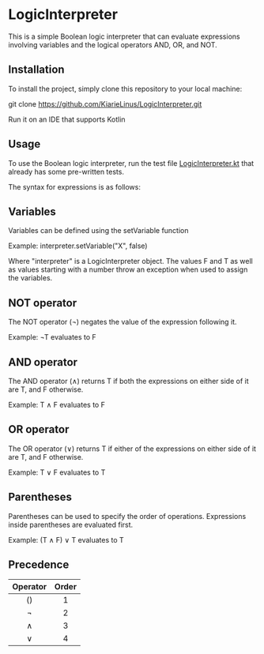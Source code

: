 # LogicInterpreter
This is a simple Boolean logic interpreter that can evaluate expressions involving variables and the logical operators AND, OR, and NOT.

## Installation
To install the project, simply clone this repository to your local machine:

git clone https://github.com/KiarieLinus/LogicInterpreter.git

Run it on an IDE that supports Kotlin

## Usage
To use the Boolean logic interpreter, run the test file [LogicInterpreter.kt](https://github.com/KiarieLinus/LogicInterpreter/blob/master/src/test/kotlin/LogicInterpreter.kt) that already has some pre-written tests.

The syntax for expressions is as follows:

## Variables
Variables can be defined using the setVariable function

Example: interpreter.setVariable("X", false)

Where "interpreter" is a LogicInterpreter object. The values F and T as well as values starting with a number throw an exception when used to assign the variables.

## NOT operator
The NOT operator (¬) negates the value of the expression following it.

Example: ¬T evaluates to F

## AND operator
The AND operator (∧) returns T if both the expressions on either side of it are T, and F otherwise.

Example: T ∧ F evaluates to F

## OR operator
The OR operator (∨) returns T if either of the expressions on either side of it are T, and F otherwise.

Example: T ∨ F evaluates to T

## Parentheses
Parentheses can be used to specify the order of operations. Expressions inside parentheses are evaluated first.

Example: (T ∧ F) ∨ T evaluates to T

## Precedence

| Operator | Order |
|:--------:|:-----:|
|    ()    |   1   |
|    ¬     |   2   |
|    ∧     |   3   |
|    ∨     |   4   |

